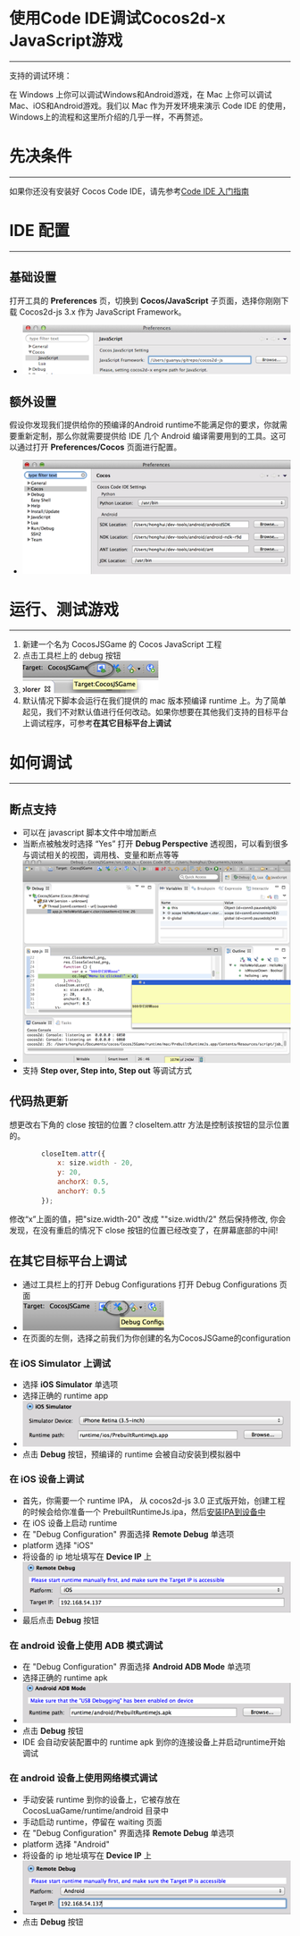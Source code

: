 使用Code IDE调试Cocos2d-x JavaScript游戏
===
---
支持的调试环境：

在 Windows 上你可以调试Windows和Android游戏，在 Mac 上你可以调试Mac、iOS和Android游戏。我们以 Mac 作为开发环境来演示 Code IDE 的使用，Windows上的流程和这里所介绍的几乎一样，不再赘述。

先决条件
===
---
如果你还没有安装好 Cocos Code IDE，请先参考[Code IDE 入门指南](../getting-started/zh.md)

IDE 配置
===
---
## 基础设置
打开工具的 **Preferences** 页，切换到 **Cocos/JavaScript** 子页面，选择你刚刚下载 Cocos2d-js 3.x 作为 JavaScript Framework。

+ ![](./res/js_cocos_preferences.png)

## 额外设置
假设你发现我们提供给你的预编译的Android runtime不能满足你的要求，你就需要重新定制，那么你就需要提供给 IDE 几个 Android 编译需要用到的工具。这可以通过打开 **Preferences/Cocos** 页面进行配置。

+ ![](./res/cocos_preferences.png)

运行、测试游戏
===
---
1. 新建一个名为 CocosJSGame 的 Cocos JavaScript 工程
2. 点击工具栏上的 debug 按钮
3. ![](./res/js_debug_button.png)
4. 默认情况下脚本会运行在我们提供的 mac 版本预编译 runtime 上。为了简单起见，我们不对默认值进行任何改动。如果你想要在其他我们支持的目标平台上调试程序，可参考**在其它目标平台上调试**

如何调试
===
---
## 断点支持
+ 可以在 javascript 脚本文件中增加断点
+ 当断点被触发时选择 “Yes” 打开 **Debug Perspective** 透视图，可以看到很多与调试相关的视图，调用栈、变量和断点等等
+ ![](./res/js_breakpoint.png)
+ 支持 **Step over, Step into, Step out** 等调试方式

## 代码热更新
想更改右下角的 close 按钮的位置？closeItem.attr 方法是控制该按钮的显示位置的。

```javascript
		closeItem.attr({
            x: size.width - 20,
            y: 20,
            anchorX: 0.5,
            anchorY: 0.5
        });
```
修改“x”上面的值，把"size.width-20" 改成 ""size.width/2" 然后保持修改, 你会发现，在没有重启的情况下 close 按钮的位置已经改变了，在屏幕底部的中间!

## 在其它目标平台上调试
+ 通过工具栏上的打开 Debug Configurations 打开 Debug Configurations 页面
+ ![](./res/js_config_button.png)
+ 在页面的左侧，选择之前我们为你创建的名为CocosJSGame的configuration

### 在 iOS Simulator 上调试
+ 选择 **iOS Simulator** 单选项
+ 选择正确的 runtime app
+ ![](./res/js_ios_sim_debug_config.png)
+  点击 **Debug** 按钮，预编译的 runtime 会被自动安装到模拟器中

### 在 iOS 设备上调试
+ 首先，你需要一个 runtime IPA， 从 cocos2d-js 3.0 正式版开始，创建工程的时候会给你准备一个 PrebuiltRuntimeJs.ipa，然后[安装IPA到设备中][How To Install IPA]
+ 在 iOS 设备上启动 runtime
+ 在 "Debug Configuration" 界面选择 **Remote Debug** 单选项
+ platform 选择 "iOS"
+ 将设备的 ip 地址填写在 **Device IP** 上
+ ![](./res/js_remote_ios_debug.png)
+ 最后点击 **Debug** 按钮 

### 在 android 设备上使用 ADB 模式调试 
+ 在 "Debug Configuration" 界面选择 **Android ADB Mode** 单选项
+ 选择正确的 runtime apk
+ ![](./res/js_android_debug_config_adb.png)
+ 点击 **Debug** 按钮
+ IDE 会自动安装配置中的 runtime apk 到你的连接设备上并启动runtime开始调试

### 在 android 设备上使用网络模式调试
+ 手动安装 runtime 到你的设备上，它被存放在 CocosLuaGame/runtime/android 目录中
+ 手动启动 runtime，停留在 waiting 页面
+ 在 "Debug Configuration" 界面选择 **Remote Debug** 单选项
+ platform 选择 "Android"
+ 将设备的 ip 地址填写在 **Device IP** 上
+ ![](./res/js_remote_android_debug.png)
+ 点击 **Debug** 按钮

[How To Install IPA]:http://www.solutionanalysts.com/blog/how-install-ipa-file-iphone-ipod-ipad-using-itunes-mac-windows